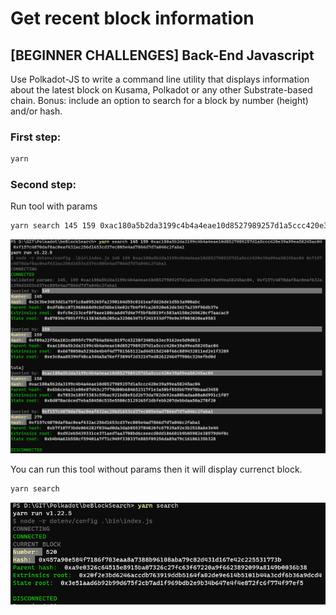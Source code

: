 # Get recent block information
## [BEGINNER CHALLENGES] Back-End Javascript
Use Polkadot-JS to write a command line utility that displays information about the latest block on Kusama, Polkadot or any other Substrate-based chain. Bonus: include an option to search for a block by number (height) and/or hash.

### First step:

```bash
yarn
```
### Second step:

Run tool with params

```bash
yarn search 145 159 0xac180a5b2da3199c4b4a4eae10d8527989257d1a5ccc420e39a99ea58245ac04 0xf157c4870daf8ac0eaf632ac256d1653cd37ec805e4ad7866d7d7a046c2faba1
```
![Alt text](./with-params.png?raw=true)

You can run this tool without params then it will display currenct block.
```bash
yarn search
```
![Alt text](./current-block.png?raw=true)

